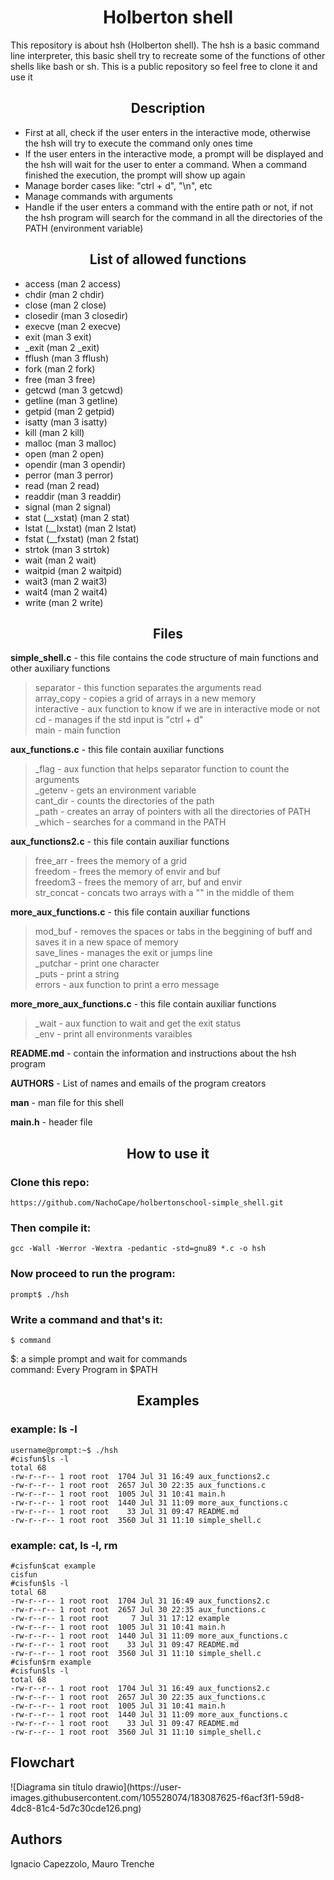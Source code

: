<h1 align="center">Holberton shell</h1>
This repository is about hsh (Holberton shell). The hsh is a basic command line interpreter, this basic shell try to recreate some of the functions of other shells like bash or sh. This is a public repository so feel free to clone it and use it

<h2 align="center">Description</h2>

- First at all, check if the user enters in the interactive mode, otherwise the hsh will try to execute the command only ones time<br>
- If the user enters in the interactive mode, a prompt will be displayed and the hsh will wait for the user to enter a command. When a command finished the execution, the prompt will show up again<br>
- Manage border cases like: "ctrl + d", "\n", etc<br>
- Manage commands with arguments<br>
- Handle if the user enters a command with the entire path or not, if not the hsh program will search for the command in all the directories of the PATH (environment variable)<br>

<h2 align="center">List of allowed functions</h2>

- access (man 2 access)
- chdir (man 2 chdir)
- close (man 2 close)
- closedir (man 3 closedir)
- execve (man 2 execve)
- exit (man 3 exit)
- _exit (man 2 _exit)
- fflush (man 3 fflush)
- fork (man 2 fork)
- free (man 3 free)
- getcwd (man 3 getcwd)
- getline (man 3 getline)
- getpid (man 2 getpid)
- isatty (man 3 isatty)
- kill (man 2 kill)
- malloc (man 3 malloc)
- open (man 2 open)
- opendir (man 3 opendir)
- perror (man 3 perror)
- read (man 2 read)
- readdir (man 3 readdir)
- signal (man 2 signal)
- stat (__xstat) (man 2 stat)
- lstat (__lxstat) (man 2 lstat)
- fstat (__fxstat) (man 2 fstat)
- strtok (man 3 strtok)
- wait (man 2 wait)
- waitpid (man 2 waitpid)
- wait3 (man 2 wait3)
- wait4 (man 2 wait4)
- write (man 2 write)

<h2 align="center">Files</h2>

**simple_shell.c** - this file contains the code structure of main functions and other auxiliary functions
> separator - this function separates the arguments read<br>
> array_copy - copies a grid of arrays in a new memory<br>
> interactive - aux function to know if we are in interactive mode or not<br>
> cd - manages if the std input is "ctrl + d"<br>
> main - main function<br>

**aux_functions.c** - this file contain auxiliar functions 
>  _flag - aux function that helps separator function to count the arguments<br>
>  _getenv - gets an environment variable<br>
>  cant_dir - counts the directories of the path<br>
>  _path - creates an array of pointers with all the directories of PATH<br>
>  _which - searches for a command in the PATH<br>

**aux_functions2.c** - this file contain auxiliar functions
> free_arr - frees the memory of a grid<br>
> freedom - frees the memory of envir and buf<br>
> freedom3 - frees the memory of arr, buf and envir<br>
> str_concat - concats two arrays with a "\" in the middle of them<br>

**more_aux_functions.c** - this file contain auxiliar functions
> mod_buf - removes the spaces or tabs in the beggining of buff and saves it in a new space of memory<br>
> save_lines - manages the exit or jumps line<br>
> _putchar - print one character<br>
> _puts - print a string<br>
> errors - aux function to print a erro message<br>

**more_more_aux_functions.c** - this file contain auxiliar functions
> _wait - aux function to wait and get the exit status<br>
> _env - print all environments varaibles<br>

**README.md** - contain the information and instructions about the hsh program

**AUTHORS** - List of names and emails of the program creators

**man** - man file for this shell

**main.h** - header file


<h2 align="center">How to use it</h2>

<h3>Clone this repo:</h3>

`https://github.com/NachoCape/holbertonschool-simple_shell.git`

<h3>Then compile it:</h3>

`gcc -Wall -Werror -Wextra -pedantic -std=gnu89 *.c -o hsh`

<h3>Now proceed to run the program:</h3>

`prompt$ ./hsh`

<h3>Write a command and that's it:</h3>

`$ command`

$: a simple prompt and wait for commands<br>
command: Every Program in $PATH


<h2 align="center">Examples</h2>


<h3>example: ls -l</h3>

    username@prompt:~$ ./hsh
    #cisfun$ls -l
    total 68
    -rw-r--r-- 1 root root  1704 Jul 31 16:49 aux_functions2.c
    -rw-r--r-- 1 root root  2657 Jul 30 22:35 aux_functions.c
    -rw-r--r-- 1 root root  1005 Jul 31 10:41 main.h
    -rw-r--r-- 1 root root  1440 Jul 31 11:09 more_aux_functions.c
    -rw-r--r-- 1 root root    33 Jul 31 09:47 README.md
    -rw-r--r-- 1 root root  3560 Jul 31 11:10 simple_shell.c


<h3>example: cat, ls -l, rm</h3>


    #cisfun$cat example
    cisfun
    #cisfun$ls -l
    total 68
    -rw-r--r-- 1 root root  1704 Jul 31 16:49 aux_functions2.c
    -rw-r--r-- 1 root root  2657 Jul 30 22:35 aux_functions.c
    -rw-r--r-- 1 root root     7 Jul 31 17:12 example
    -rw-r--r-- 1 root root  1005 Jul 31 10:41 main.h
    -rw-r--r-- 1 root root  1440 Jul 31 11:09 more_aux_functions.c
    -rw-r--r-- 1 root root    33 Jul 31 09:47 README.md
    -rw-r--r-- 1 root root  3560 Jul 31 11:10 simple_shell.c
    #cisfun$rm example
    #cisfun$ls -l
    total 68
    -rw-r--r-- 1 root root  1704 Jul 31 16:49 aux_functions2.c
    -rw-r--r-- 1 root root  2657 Jul 30 22:35 aux_functions.c
    -rw-r--r-- 1 root root  1005 Jul 31 10:41 main.h
    -rw-r--r-- 1 root root  1440 Jul 31 11:09 more_aux_functions.c
    -rw-r--r-- 1 root root    33 Jul 31 09:47 README.md
    -rw-r--r-- 1 root root  3560 Jul 31 11:10 simple_shell.c


<h2>Flowchart</h2>
    ![Diagrama sin título drawio](https://user-images.githubusercontent.com/105528074/183087625-f6acf3f1-59d8-4dc8-81c4-5d7c30cde126.png)
    

<h2>Authors</h2>

Ignacio Capezzolo, Mauro Trenche
